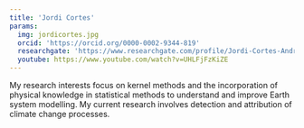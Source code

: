 ```yaml
---
title: 'Jordi Cortes'
params:
  img: jordicortes.jpg
  orcid: 'https://orcid.org/0000-0002-9344-819'
  researchgate: 'https://www.researchgate.com/profile/Jordi-Cortes-Andres'
  youtube: https://www.youtube.com/watch?v=UHLFjFzKiZE
---
```


My research interests focus on kernel methods and the incorporation of physical knowledge in statistical methods to understand and improve Earth system modelling. My current research involves detection and attribution of climate change processes.
